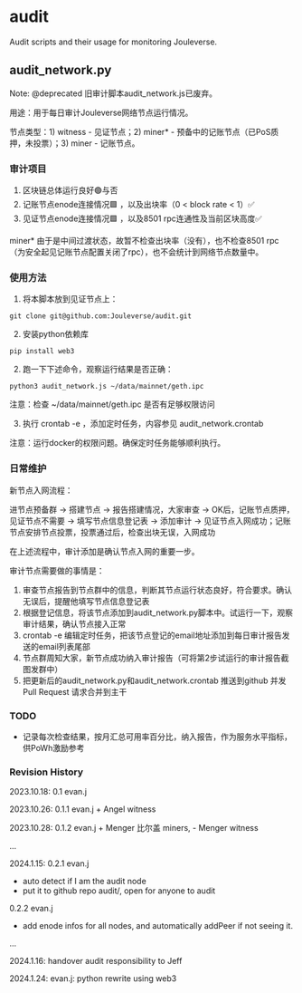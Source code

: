 # audit

Audit scripts and their usage for monitoring Jouleverse.

## audit_network.py

Note: @deprecated 旧审计脚本audit_network.js已废弃。

用途：用于每日审计Jouleverse网络节点运行情况。

节点类型：1) witness - 见证节点；2) miner\* - 预备中的记账节点（已PoS质押，未投票）；3) miner - 记账节点。

### 审计项目

1. 区块链总体运行良好🟢与否
2. 记账节点enode连接情况🟩 ，以及出块率（0 < block rate < 1）✅
3. 见证节点enode连接情况🟩 ，以及8501 rpc连通性及当前区块高度✅

miner\* 由于是中间过渡状态，故暂不检查出块率（没有），也不检查8501 rpc（为安全起见记账节点配置关闭了rpc），也不会统计到网络节点数量中。

### 使用方法

1) 将本脚本放到见证节点上：

```
git clone git@github.com:Jouleverse/audit.git
```

2) 安装python依赖库

```
pip install web3
```

2) 跑一下下述命令，观察运行结果是否正确：

```
python3 audit_network.js ~/data/mainnet/geth.ipc
```

注意：检查 ~/data/mainnet/geth.ipc 是否有足够权限访问

3) 执行 crontab -e ，添加定时任务，内容参见 audit_network.crontab

注意：运行docker的权限问题。确保定时任务能够顺利执行。

### 日常维护

新节点入网流程：

进节点预备群 -> 搭建节点 -> 报告搭建情况，大家审查 -> OK后，记账节点质押，见证节点不需要 -> 填写节点信息登记表 -> 添加审计 -> 见证节点入网成功；记账节点安排节点投票，投票通过后，检查出块无误，入网成功

在上述流程中，审计添加是确认节点入网的重要一步。

审计节点需要做的事情是：

1. 审查节点报告到节点群中的信息，判断其节点运行状态良好，符合要求。确认无误后，提醒他填写节点信息登记表
2. 根据登记信息，将该节点添加到audit_network.py脚本中。试运行一下，观察审计结果，确认节点接入正常
3. crontab -e 编辑定时任务，把该节点登记的email地址添加到每日审计报告发送的email列表尾部
4. 节点群周知大家，新节点成功纳入审计报告（可将第2步试运行的审计报告截图发群中）
5. 把更新后的audit_network.py和audit_network.crontab 推送到github 并发 Pull Request 请求合并到主干

### TODO

- 记录每次检查结果，按月汇总可用率百分比，纳入报告，作为服务水平指标，供PoWh激励参考

### Revision History

2023.10.18: 0.1 evan.j

2023.10.26: 0.1.1 evan.j + Angel witness

2023.10.28: 0.1.2 evan.j + Menger 比尔盖 miners, - Menger witness

...

2024.1.15: 0.2.1 evan.j
- auto detect if I am the audit node
- put it to github repo audit/, open for anyone to audit

0.2.2 evan.j
- add enode infos for all nodes, and automatically addPeer if not seeing it.

...

2024.1.16: handover audit responsibility to Jeff

2024.1.24: evan.j: python rewrite using web3

